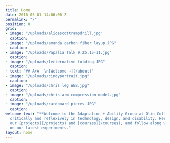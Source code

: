 ```yaml
---
title: Home
date: 2016-05-01 14:06:00 Z
permalink: "/"
position: 0
grid:
- image: "/uploads/alicescottrampdrill.jpg"
  caption: 
- image: "/uploads/amanda carbon fiber layup.JPG"
  caption: 
- image: "/uploads/Papalia Talk 9.25.15-11.jpg"
  caption: 
- image: "/uploads/lecternative folding.JPG"
  caption: 
- text: "## A+A  \n[Welcome →](/about)"
- image: "/uploads/cindyportrait.jpg"
  caption: 
- image: "/uploads/chris leg WEB.jpg"
  caption: 
- image: "/uploads/chris arm compression model.jpg"
  caption: 
- image: "/uploads/cardboard pieces.JPG"
  caption: 
welcome-text: "**Welcome to the Adaptation + Ability Group at Olin College**. We work
  critically and reflexively in technology, design, and disability. Here you can explore
  our [projects](/projects) and [courses](/courses), and follow along with [reports](/reports)
  on our latest experiments."
layout: home
---
```


